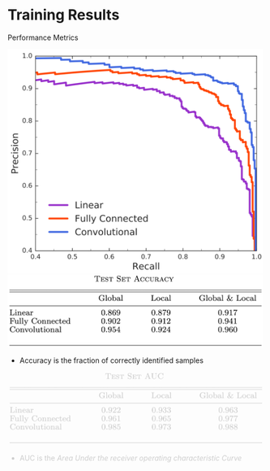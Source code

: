 # Training Results

Performance Metrics

<div class="grid grid-cols-2 justify-items-center">
<div class="col-span-1">
<img src="/images/pre_rec.png" class="p-4 shadow-xl max-w-90"/>
</div>
<div class="col-span-1 grid grid-rows-2 items-center">
<div class="rows-span-1 grid grid-rows-2 max-h-70">
<div>
<img src="/images/acc.png" class=" max-w-100"/>
</div>
<div>

* Accuracy is the fraction of correctly identified samples

</div>
</div>
<div class="rows-span-1 grid grid-rows-2 -mt-20 not-active">
<img src="/images/auc.png" class=" max-w-100"/>


* AUC is the *Area Under the receiver operating characteristic Curve*

</div>
</div>
</div>

<style>
.not-active {
  opacity: 20%;
}
</style>